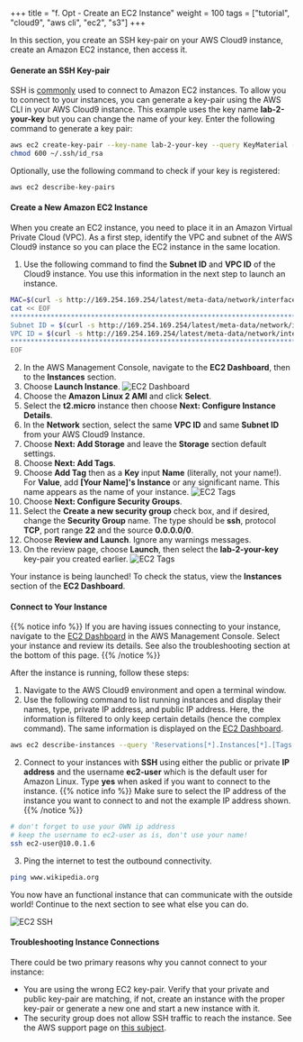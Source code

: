 +++
title = "f. Opt - Create an EC2 Instance"
weight = 100
tags = ["tutorial", "cloud9", "aws cli", "ec2", "s3"]
+++

In this section, you create an SSH key-pair on your AWS Cloud9 instance, create an Amazon EC2 instance, then access it.

#### Generate an SSH Key-pair

SSH is [commonly](https://docs.aws.amazon.com/AWSEC2/latest/UserGuide/AccessingInstancesLinux.html) used to connect to Amazon EC2 instances. To allow you to connect to your instances, you can generate a key-pair using the AWS CLI in your AWS Cloud9 instance. This example uses the key name **lab-2-your-key** but you can change the name of your key.
Enter the following command to generate a key pair:

```bash
aws ec2 create-key-pair --key-name lab-2-your-key --query KeyMaterial --output text > ~/.ssh/id_rsa
chmod 600 ~/.ssh/id_rsa
```

Optionally, use the following command to check if your key is registered:

```bash
aws ec2 describe-key-pairs
```

#### Create a New Amazon EC2 Instance

When you create an EC2 instance, you need to place it in an Amazon Virtual Private Cloud (VPC). As a first step, identify the VPC and subnet of the AWS Cloud9 instance so you can place the EC2 instance in the same location.

1. Use the following command to find the **Subnet ID** and **VPC ID** of the Cloud9 instance. You use this information in the next step to launch an instance.

```bash
MAC=$(curl -s http://169.254.169.254/latest/meta-data/network/interfaces/macs/)
cat << EOF
***********************************************************************************
Subnet ID = $(curl -s http://169.254.169.254/latest/meta-data/network/interfaces/macs/$MAC/subnet-id)
VPC ID = $(curl -s http://169.254.169.254/latest/meta-data/network/interfaces/macs/$MAC/vpc-id)
************************************************************************************
EOF
```
2. In the AWS Management Console, navigate to the **EC2 Dashboard**, then to the **Instances** section.
3. Choose **Launch Instance**.
![EC2 Dashboard](/images/introductory-steps/ec2-details.png)
4. Choose the **Amazon Linux 2 AMI** and click **Select**.
5. Select the **t2.micro** instance then choose **Next: Configure Instance Details**.
6. In the **Network** section, select the same **VPC ID** and same **Subnet ID** from your AWS Cloud9 Instance.
7. Choose **Next: Add Storage** and leave the **Storage** section default settings.
8. Choose **Next: Add Tags**.
9. Choose **Add Tag** then as a **Key** input **Name** (literally, not your name!). For **Value**, add **[Your Name]'s Instance** or any significant name. This name appears as the name of your instance.
![EC2 Tags](/images/introductory-steps/ec2-tags.png)
10. Choose **Next: Configure Security Groups**.
11. Select the **Create a new security group** check box, and if desired, change the **Security Group** name. The type should be **ssh**, protocol **TCP**, port range **22** and the source **0.0.0.0/0**.
12. Choose **Review and Launch**. Ignore any warnings messages.
13. On the review page, choose **Launch**, then select the **lab-2-your-key** key-pair you created earlier.
![EC2 Tags](/images/introductory-steps/ec2-key.png)

Your instance is being launched! To check the status, view the **Instances** section of the **EC2 Dashboard**.

#### Connect to Your Instance

{{% notice info %}}
If you are having issues connecting to your instance, navigate to the [EC2 Dashboard](https://console.aws.amazon.com/ec2) in the AWS Management Console. Select your instance and review its details. See also the troubleshooting section at the bottom of this page.
{{% /notice %}}

After the instance is running, follow these steps:
1. Navigate to the AWS Cloud9 environment and open a terminal window.
2. Use the following command to list running instances and display their names, type, private IP address, and public IP address. Here, the information is filtered to only keep certain details (hence the complex command). The same information is displayed on the [EC2 Dashboard](https://console.aws.amazon.com/ec2).
```bash
aws ec2 describe-instances --query 'Reservations[*].Instances[*].[Tags[?Key==`Name`]| [0].Value,InstanceType, PrivateIpAddress, PublicIpAddress]' --filters Name=instance-state-name,Values=running --output table
```
2. Connect to your instances with **SSH** using either the public or private **IP address** and the username **ec2-user** which is the default user for Amazon Linux. Type **yes** when asked if you want to connect to the instance.
{{% notice info %}}
Make sure to select the IP address of the instance you want to connect to and not the example IP address shown.
{{% /notice %}}
```bash
# don't forget to use your OWN ip address
# keep the username to ec2-user as is, don't use your name!
ssh ec2-user@10.0.1.6
```
3. Ping the internet to test the outbound connectivity.
```bash
ping www.wikipedia.org
```

You now have an functional instance that can communicate with the outside world! Continue to the next section to see what else you can do.

![EC2 SSH](/images/introductory-steps/ec2-ssh.png)

#### Troubleshooting Instance Connections

There could be two primary reasons why you cannot connect to your instance:
- You are using the wrong EC2 key-pair. Verify that your private and public key-pair are matching, if not, create an instance with the proper key-pair or generate a new one and start a new instance with it.
- The security group does not allow SSH traffic to reach the instance. See the AWS support page on [this subject](https://aws.amazon.com/premiumsupport/knowledge-center/ec2-linux-ssh-troubleshooting/).



